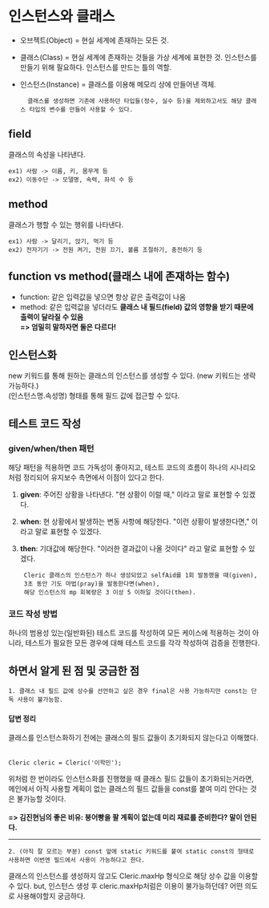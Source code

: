 # 인스턴스와 클래스

- 오브젝트(Object) = 현실 세계에 존재하는 모든 것.
- 클래스(Class) = 현실 세계에 존재하는 것들을 가상 세계에 표현한 것. 인스턴스를 만들기 위해 필요하다. 인스턴스를 만드는 틀의 역할. 
- 인스턴스(Instance) = 클래스를 이용해 메모리 상에 만들어낸 객체.

        클래스를 생성하면 기존에 사용하던 타입들(정수, 실수 등)을 제외하고서도 해당 클래스 타입의 변수를 만들어 사용할 수 있다.

## field
클래스의 속성을 나타낸다.<br>

    ex1) 사람 -> 이름, 키, 몸무게 등
    ex2) 이동수단 -> 모델명, 속력, 좌석 수 등

## method
클래스가 행할 수 있는 행위를 나타낸다.<br>

    ex1) 사람 -> 달리기, 앉기, 먹기 등
    ex2) 전자기기 -> 전원 켜기, 전원 끄기, 볼륨 조절하기, 충전하기 등

## function vs method(클래스 내에 존재하는 함수)
- function: 같은 입력값을 넣으면 항상 같은 출력값이 나옴
- method: 같은 입력값을 넣더라도 <b>클래스 내 필드(field) 값의 영향을 받기 때문에 출력이 달라질 수 있음</b><br>
<b>=> 엄밀히 말하자면 둘은 다르다!</b>

## 인스턴스화
new 키워드를 통해 원하는 클래스의 인스턴스를 생성할 수 있다. (new 키워드는 생략 가능하다.)<br>
(인스턴스명.속성명) 형태를 통해 필드 값에 접근할 수 있다.

## 테스트 코드 작성
### given/when/then 패턴
해당 패턴을 적용하면 코드 가독성이 좋아지고, 테스트 코드의 흐름이 하나의 시나리오처럼 정리되어 유지보수 측면에서 이점이 있다고 한다.
1. <b>given</b>: 주어진 상황을 나타낸다. "현 상황이 이럴 때," 이라고 말로 표현할 수 있겠다. 
2. <b>when</b>: 현 상황에서 발생하는 변동 사항에 해당한다. "이런 상황이 발생한다면," 이라고 말로 표현할 수 있겠다.
3. <b>then</b>: 기대값에 해당한다. "이러한 결과값이 나올 것이다" 라고 말로 표현할 수 있겠다.

        Cleric 클래스의 인스턴스가 하나 생성되었고 selfAid를 1회 발동했을 때(given), 
        3초 동안 기도 마법(pray)을 발동한다면(when),
        해당 인스턴스의 mp 회복량은 3 이상 5 이하일 것이다(then).

### 코드 작성 방법
하나의 범용성 있는(일반화된) 테스트 코드를 작성하여 모든 케이스에 적용하는 것이 아니라, 테스트가 필요한 모든 경우에 대해 테스트 코드를 각각 작성하여 검증을 진행한다.

## 하면서 알게 된 점 및 궁금한 점


    1. 클래스 내 필드 값에 상수를 선언하고 싶은 경우 final은 사용 가능하지만 const는 단독 사용이 불가능함.


#### 답변 정리

클래스를 인스턴스화하기 전에는 클래스의 필드 값들이 초기화되지 않는다고 이해했다.<br><br>

```
Cleric cleric = Cleric('이학민');
```

위처럼 한 번이라도 인스턴스화를 진행했을 때 클래스 필드 값들이 초기화되는거라면, 메인에서 아직 사용할 계획이 없는 클래스의 필드 값들을 const를 붙여 미리 안다는 것은 불가능할 것이다.<br><br>
<b>=> 김진현님의 좋은 비유: 붕어빵을 팔 계획이 없는데 미리 재료를 준비한다? 말이 안된다.</b><hr>


    2. (아직 잘 모르는 부분) const 앞에 static 키워드를 붙여 static const의 형태로 사용하면 이번엔 필드에서 사용이 가능하다고 한다.
클래스의 인스턴스를 생성하지 않고도 Cleric.maxHp 형식으로 해당 상수 값을 이용할 수 있다. but, 인스턴스 생성 후 cleric.maxHp처럼은 이용이 불가능하던데? 어떤 의도로 사용해야할지 궁금하다.